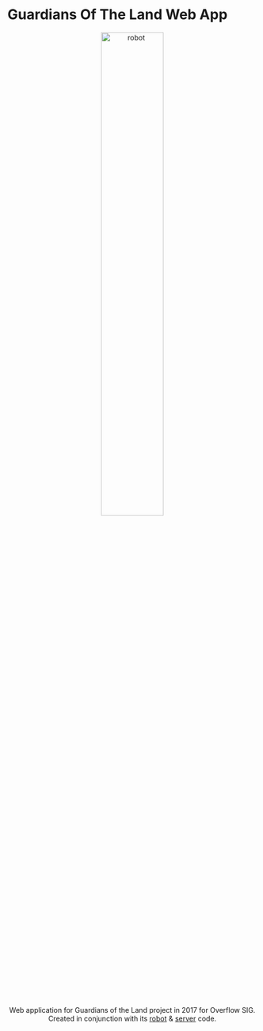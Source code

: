 # Guardians Of The Land Web App

<p align="center">
  <img width="50%" src="./assets/img/robot.png" alt="robot"/>
</p>
<p align="center">
  Web application for Guardians of the Land project in 2017 for Overflow SIG.<br>
  Created in conjunction with its <a href="https://github.com/kosumorin/guardians-of-the-land-robot">robot</a> & <a href="https://github.com/kosumorin/guardians-of-the-land-server">server</a> code.
</p>

